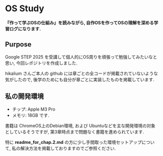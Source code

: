 # OS Study

**『作って学ぶOSの仕組み』を読みながら, 自作OSを作ってOSの理解を深める学習ログになります.** 

## Purpose
Google STEP 2025 を受講して個人的にOS周りを頑張って勉強してみたいなと思い, 今回レポジトリを作成しました.

hikalium さんご本人の github には章ごとの全コードが掲載されていないような気がしたので, 後学のためにも自分が章ごとに実装したものを掲載しています.

## 私の開発環境
- チップ: Apple M3 Pro
- メモリ: 18GB
です.

書籍は ChromeOS上のDebian環境, および Ubuntuなどを主な開発環境の対象としているそうですが,
第3章時点まで問題なく書籍を進められています.

特に **readme_for_chap.2.md** の方に少し手間取った環境セットアップについて, 私の解決方法を掲載しておりますのでご参照ください.